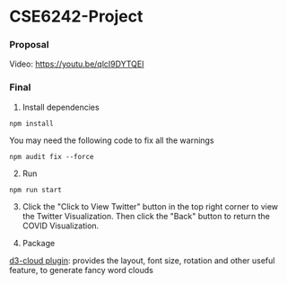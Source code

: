 # CSE6242-Project

### Proposal
Video: https://youtu.be/qlcI9DYTQEI 

### Final
1. Install dependencies
```shell
npm install
```
You may need the following code to fix all the warnings
```shell
npm audit fix --force
```

2. Run 
```shell
npm run start
```

3. Click the "Click to View Twitter" button in the top right corner to view the Twitter Visualization. 
Then click the "Back" button to return the COVID Visualization.

4. Package

[d3-cloud plugin](https://github.com/jasondavies/d3-cloud): provides the layout, font size, rotation and other useful feature, to generate fancy word clouds
